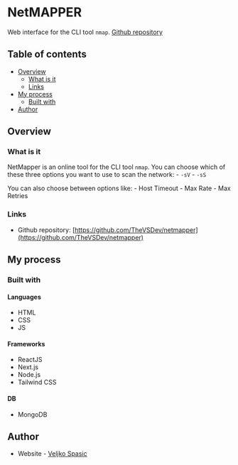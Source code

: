 # NetMAPPER

Web interface for the CLI tool `nmap`.
[Github repository](https://github.com/TheVSDev/netmapper)

## Table of contents

- [Overview](#overview)
  - [What is it](#what-is-it)
  - [Links](#links)
- [My process](#my-process)
  - [Built with](#built-with)
- [Author](#author)

## Overview

### What is it

NetMapper is an online tool for the CLI tool `nmap`. 
You can choose which of these three options you want to use to scan the network:
    - `-sV`
    - `-sS`

You can also choose between options like:
    - Host Timeout
    - Max Rate
    - Max Retries

### Links

- Github repository: [https://github.com/TheVSDev/netmapper](https://github.com/TheVSDev/netmapper)

## My process

### Built with

#### Languages
- HTML
- CSS
- JS

#### Frameworks
- ReactJS
- Next.js
- Node.js
- Tailwind CSS

#### DB
- MongoDB


## Author

- Website - [Veljko Spasic](https://veljkospasic.rf.gd)
